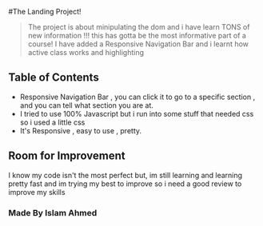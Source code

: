 #The Landing Project!
>The project is about minipulating the dom and i have learn TONS of new information !!! this has gotta be the most informative part of a course!
I have added a Responsive Navigation Bar and i learnt how active class works and highlighting

## Table of Contents
* Responsive Navigation Bar , you can click it to go to a specific section , and you can tell what section you are at.
* I tried to use 100% Javascript but i run into some stuff that needed css so i used a little css
* It's Responsive , easy to use , pretty.


## Room for Improvement
I know my code isn't the most perfect but, im still learning and learning pretty fast and im trying my best to improve so i need a good review to improve my skills

### Made By Islam Ahmed

